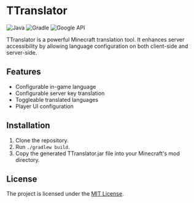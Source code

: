 # TTranslator 

![Java](https://img.shields.io/badge/language-Java-red.svg) ![Gradle](https://img.shields.io/badge/build-Gradle-blueviolet.svg) ![Google API](https://img.shields.io/badge/Google%20API-v2.0.0-green)

TTranslator is a powerful Minecraft translation tool. It enhances server accessibility by allowing language
configuration on both client-side and server-side.

## Features

- Configurable in-game language
- Configurable server key translation
- Toggleable translated languages
- Player UI configuration

## Installation

1. Clone the repository.
2. Run `./gradlew build`.
3. Copy the generated TTranslator.jar file into your Minecraft's mod directory.

## License

The project is licensed under the [MIT License](http://opensource.org/licenses/MIT).